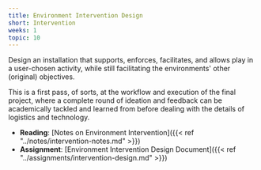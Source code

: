 ```yaml
---
title: Environment Intervention Design
short: Intervention
weeks: 1
topic: 10
---
```


Design an installation that supports, enforces, facilitates, and allows play in a user-chosen activity, while still facilitating the environments' other (original) objectives.

This is a first pass, of sorts, at the workflow and execution of the final project, where a complete round of ideation and feedback can be academically tackled and learned from before dealing with the details of logistics and technology.

- **Reading**: [Notes on Environment Intervention]({{< ref "../notes/intervention-notes.md" >}})
- **Assignment**: [Environment Intervention Design Document]({{< ref "../assignments/intervention-design.md" >}})